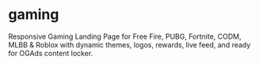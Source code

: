 # gaming
Responsive Gaming Landing Page for Free Fire, PUBG, Fortnite, CODM, MLBB &amp; Roblox with dynamic themes, logos, rewards, live feed, and ready for OGAds content locker.
